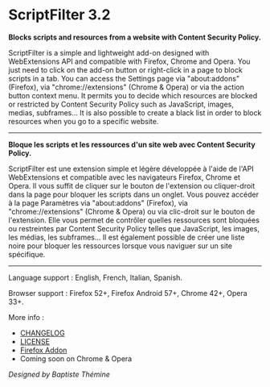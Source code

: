 ﻿# ScriptFilter 3.2

**Blocks scripts and resources from a website with Content Security Policy.**

ScriptFilter is a simple and lightweight add-on designed with WebExtensions API and compatible with Firefox, Chrome and Opera.
You just need to click on the add-on button or right-click in a page to block scripts in a tab.
You can access the Settings page via "about:addons" (Firefox), via "chrome://extensions" (Chrome & Opera) or via the action button context menu.
It permits you to decide which resources are blocked or restricted by Content Security Policy such as JavaScript, images, medias, subframes...
It is also possible to create a black list in order to block resources when you go to a specific website.

--------------------------------------------------------------------------------

**Bloque les scripts et les ressources d'un site web avec Content Security Policy.**

ScriptFilter est une extension simple et légère développée à l'aide de l'API WebExtensions et compatible avec les navigateurs Firefox, Chrome et Opera.
Il vous suffit de cliquer sur le bouton de l'extension ou cliquer-droit dans la page pour bloquer les scripts dans un onglet.
Vous pouvez accéder à la page Paramètres via "about:addons" (Firefox), via "chrome://extensions" (Chrome & Opera) ou via clic-droit sur le bouton de l'extension.
Elle vous permet de contrôler quelles ressources sont bloquées ou restreintes par Content Security Policy telles que JavaScript, les images, les médias, les subframes...
Il est également possible de créer une liste noire pour bloquer les ressources lorsque vous naviguer sur un site spécifique.

--------------------------------------------------------------------------------

Language support : English, French, Italian, Spanish.

Browser support : Firefox 52+, Firefox Android 57+, Chrome 42+, Opera 33+.

More info :
- [CHANGELOG](CHANGELOG.md)
- [LICENSE](LICENSE)
- [Firefox Addon](https://addons.mozilla.org/firefox/addon/scriptfilteraddon)
- Coming soon on Chrome & Opera

*Designed by Baptiste Thémine*
